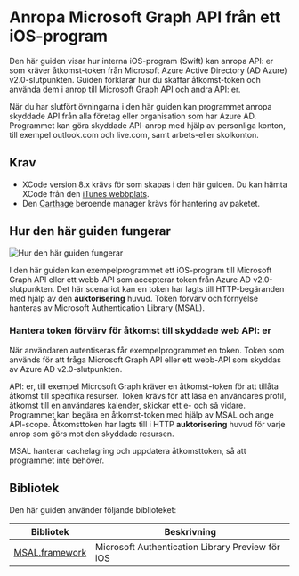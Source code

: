 
# <a name="call-the-microsoft-graph-api-from-an-ios-application"></a>Anropa Microsoft Graph API från ett iOS-program

Den här guiden visar hur interna iOS-program (Swift) kan anropa API: er som kräver åtkomst-token från Microsoft Azure Active Directory (AD Azure) v2.0-slutpunkten. Guiden förklarar hur du skaffar åtkomst-token och använda dem i anrop till Microsoft Graph API och andra API: er.

När du har slutfört övningarna i den här guiden kan programmet anropa skyddade API från alla företag eller organisation som har Azure AD. Programmet kan göra skyddade API-anrop med hjälp av personliga konton, till exempel outlook.com och live.com, samt arbets-eller skolkonton.

## <a name="prerequisites"></a>Krav
- XCode version 8.x krävs för som skapas i den här guiden. Du kan hämta XCode från den [iTunes webbplats](https://geo.itunes.apple.com/us/app/xcode/id497799835?mt=12 "XCode hämta URL").
- Den [Carthage](https://github.com/Carthage/Carthage) beroende manager krävs för hantering av paketet.

## <a name="how-this-guide-works"></a>Hur den här guiden fungerar

![Hur den här guiden fungerar](media/active-directory-develop-guidedsetup-ios-introduction/iosintro.png)

I den här guiden kan exempelprogrammet ett iOS-program till Microsoft Graph API eller ett webb-API som accepterar token från Azure AD v2.0-slutpunkten. Det här scenariot kan en token har lagts till HTTP-begäranden med hjälp av den **auktorisering** huvud. Token förvärv och förnyelse hanteras av Microsoft Authentication Library (MSAL).


### <a name="handle-token-acquisition-for-access-to-protected-web-apis"></a>Hantera token förvärv för åtkomst till skyddade web API: er

När användaren autentiseras får exempelprogrammet en token. Token som används för att fråga Microsoft Graph API eller ett webb-API som skyddas av Azure AD v2.0-slutpunkten.

API: er, till exempel Microsoft Graph kräver en åtkomst-token för att tillåta åtkomst till specifika resurser. Token krävs för att läsa en användares profil, åtkomst till en användares kalender, skickar ett e- och så vidare. Programmet kan begära en åtkomst-token med hjälp av MSAL och ange API-scope. Åtkomsttoken har lagts till i HTTP **auktorisering** huvud för varje anrop som görs mot den skyddade resursen.

MSAL hanterar cachelagring och uppdatera åtkomsttoken, så att programmet inte behöver.


## <a name="libraries"></a>Bibliotek

Den här guiden använder följande biblioteket:

|Bibliotek|Beskrivning|
|---|---|
|[MSAL.framework](https://github.com/AzureAD/microsoft-authentication-library-for-objc)|Microsoft Authentication Library Preview för iOS|

